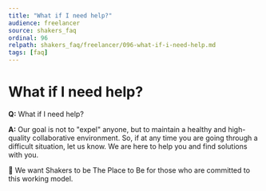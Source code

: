 ```yaml
---
title: "What if I need help?"
audience: freelancer
source: shakers_faq
ordinal: 96
relpath: shakers_faq/freelancer/096-what-if-i-need-help.md
tags: [faq]
---
```


# What if I need help?

**Q:** What if I need help?

**A:** Our goal is not to "expel" anyone, but to maintain a healthy and high-quality collaborative environment.
So, if at any time you are going through a difficult situation, let us know. We are here to help you and find solutions with you.

💙 We want Shakers to be The Place to Be for those who are committed to this working model.
